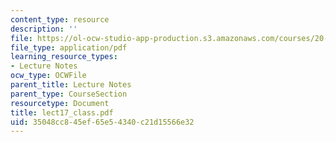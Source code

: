```yaml
---
content_type: resource
description: ''
file: https://ol-ocw-studio-app-production.s3.amazonaws.com/courses/20-462j-molecular-principles-of-biomaterials-spring-2006/35048cc845ef65e54340c21d15566e32_lect17_class.pdf
file_type: application/pdf
learning_resource_types:
- Lecture Notes
ocw_type: OCWFile
parent_title: Lecture Notes
parent_type: CourseSection
resourcetype: Document
title: lect17_class.pdf
uid: 35048cc8-45ef-65e5-4340-c21d15566e32
---
```

